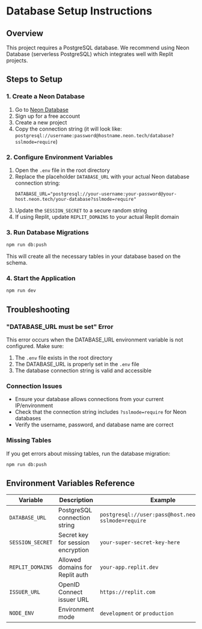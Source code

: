 # Database Setup Instructions

## Overview
This project requires a PostgreSQL database. We recommend using Neon Database (serverless PostgreSQL) which integrates well with Replit projects.

## Steps to Setup

### 1. Create a Neon Database
1. Go to [Neon Database](https://neon.tech/)
2. Sign up for a free account
3. Create a new project
4. Copy the connection string (it will look like: `postgresql://username:password@hostname.neon.tech/database?sslmode=require`)

### 2. Configure Environment Variables
1. Open the `.env` file in the root directory
2. Replace the placeholder `DATABASE_URL` with your actual Neon database connection string:
   ```
   DATABASE_URL="postgresql://your-username:your-password@your-host.neon.tech/your-database?sslmode=require"
   ```
3. Update the `SESSION_SECRET` to a secure random string
4. If using Replit, update `REPLIT_DOMAINS` to your actual Replit domain

### 3. Run Database Migrations
```bash
npm run db:push
```

This will create all the necessary tables in your database based on the schema.

### 4. Start the Application
```bash
npm run dev
```

## Troubleshooting

### "DATABASE_URL must be set" Error
This error occurs when the DATABASE_URL environment variable is not configured. Make sure:
1. The `.env` file exists in the root directory
2. The DATABASE_URL is properly set in the `.env` file
3. The database connection string is valid and accessible

### Connection Issues
- Ensure your database allows connections from your current IP/environment
- Check that the connection string includes `?sslmode=require` for Neon databases
- Verify the username, password, and database name are correct

### Missing Tables
If you get errors about missing tables, run the database migration:
```bash
npm run db:push
```

## Environment Variables Reference

| Variable | Description | Example |
|----------|-------------|---------|
| `DATABASE_URL` | PostgreSQL connection string | `postgresql://user:pass@host.neon.tech/db?sslmode=require` |
| `SESSION_SECRET` | Secret key for session encryption | `your-super-secret-key-here` |
| `REPLIT_DOMAINS` | Allowed domains for Replit auth | `your-app.replit.dev` |
| `ISSUER_URL` | OpenID Connect issuer URL | `https://replit.com` |
| `NODE_ENV` | Environment mode | `development` or `production` |